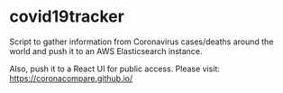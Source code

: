 # covid19tracker
Script to gather information from Coronavirus cases/deaths around the world and push it to an AWS Elasticsearch instance.

Also, push it to a React UI for public access. Please visit: https://coronacompare.github.io/

